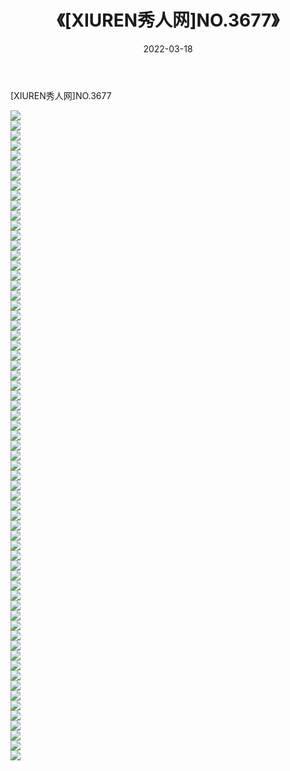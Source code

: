 ﻿---
layout: post
title:  《[XIUREN秀人网]NO.3677》
date:   2022-03-18
img: http://img.660000.xyz/Sharelink/秀人网/秀人网第04部分/[XIUREN秀人网]NO.3677/000.jpg
categories: [美女, 清纯, 唯美]
---

[XIUREN秀人网]NO.3677

 ![](http://img.660000.xyz/Sharelink/秀人网/秀人网第04部分/[XIUREN秀人网]NO.3677/001.jpg) <br>![](http://img.660000.xyz/Sharelink/秀人网/秀人网第04部分/[XIUREN秀人网]NO.3677/002.jpg) <br>![](http://img.660000.xyz/Sharelink/秀人网/秀人网第04部分/[XIUREN秀人网]NO.3677/003.jpg) <br>![](http://img.660000.xyz/Sharelink/秀人网/秀人网第04部分/[XIUREN秀人网]NO.3677/004.jpg) <br>![](http://img.660000.xyz/Sharelink/秀人网/秀人网第04部分/[XIUREN秀人网]NO.3677/005.jpg) <br>![](http://img.660000.xyz/Sharelink/秀人网/秀人网第04部分/[XIUREN秀人网]NO.3677/006.jpg) <br>![](http://img.660000.xyz/Sharelink/秀人网/秀人网第04部分/[XIUREN秀人网]NO.3677/007.jpg) <br>![](http://img.660000.xyz/Sharelink/秀人网/秀人网第04部分/[XIUREN秀人网]NO.3677/008.jpg) <br>![](http://img.660000.xyz/Sharelink/秀人网/秀人网第04部分/[XIUREN秀人网]NO.3677/009.jpg) <br>![](http://img.660000.xyz/Sharelink/秀人网/秀人网第04部分/[XIUREN秀人网]NO.3677/010.jpg) <br>![](http://img.660000.xyz/Sharelink/秀人网/秀人网第04部分/[XIUREN秀人网]NO.3677/011.jpg) <br>![](http://img.660000.xyz/Sharelink/秀人网/秀人网第04部分/[XIUREN秀人网]NO.3677/012.jpg) <br>![](http://img.660000.xyz/Sharelink/秀人网/秀人网第04部分/[XIUREN秀人网]NO.3677/013.jpg) <br>![](http://img.660000.xyz/Sharelink/秀人网/秀人网第04部分/[XIUREN秀人网]NO.3677/014.jpg) <br>![](http://img.660000.xyz/Sharelink/秀人网/秀人网第04部分/[XIUREN秀人网]NO.3677/015.jpg) <br>![](http://img.660000.xyz/Sharelink/秀人网/秀人网第04部分/[XIUREN秀人网]NO.3677/016.jpg) <br>![](http://img.660000.xyz/Sharelink/秀人网/秀人网第04部分/[XIUREN秀人网]NO.3677/017.jpg) <br>![](http://img.660000.xyz/Sharelink/秀人网/秀人网第04部分/[XIUREN秀人网]NO.3677/018.jpg) <br>![](http://img.660000.xyz/Sharelink/秀人网/秀人网第04部分/[XIUREN秀人网]NO.3677/019.jpg) <br>![](http://img.660000.xyz/Sharelink/秀人网/秀人网第04部分/[XIUREN秀人网]NO.3677/020.jpg) <br>![](http://img.660000.xyz/Sharelink/秀人网/秀人网第04部分/[XIUREN秀人网]NO.3677/021.jpg) <br>![](http://img.660000.xyz/Sharelink/秀人网/秀人网第04部分/[XIUREN秀人网]NO.3677/022.jpg) <br>![](http://img.660000.xyz/Sharelink/秀人网/秀人网第04部分/[XIUREN秀人网]NO.3677/023.jpg) <br>![](http://img.660000.xyz/Sharelink/秀人网/秀人网第04部分/[XIUREN秀人网]NO.3677/024.jpg) <br>![](http://img.660000.xyz/Sharelink/秀人网/秀人网第04部分/[XIUREN秀人网]NO.3677/025.jpg) <br>![](http://img.660000.xyz/Sharelink/秀人网/秀人网第04部分/[XIUREN秀人网]NO.3677/026.jpg) <br>![](http://img.660000.xyz/Sharelink/秀人网/秀人网第04部分/[XIUREN秀人网]NO.3677/027.jpg) <br>![](http://img.660000.xyz/Sharelink/秀人网/秀人网第04部分/[XIUREN秀人网]NO.3677/028.jpg) <br>![](http://img.660000.xyz/Sharelink/秀人网/秀人网第04部分/[XIUREN秀人网]NO.3677/029.jpg) <br>![](http://img.660000.xyz/Sharelink/秀人网/秀人网第04部分/[XIUREN秀人网]NO.3677/030.jpg) <br>![](http://img.660000.xyz/Sharelink/秀人网/秀人网第04部分/[XIUREN秀人网]NO.3677/031.jpg) <br>![](http://img.660000.xyz/Sharelink/秀人网/秀人网第04部分/[XIUREN秀人网]NO.3677/032.jpg) <br>![](http://img.660000.xyz/Sharelink/秀人网/秀人网第04部分/[XIUREN秀人网]NO.3677/033.jpg) <br>![](http://img.660000.xyz/Sharelink/秀人网/秀人网第04部分/[XIUREN秀人网]NO.3677/034.jpg) <br>![](http://img.660000.xyz/Sharelink/秀人网/秀人网第04部分/[XIUREN秀人网]NO.3677/035.jpg) <br>![](http://img.660000.xyz/Sharelink/秀人网/秀人网第04部分/[XIUREN秀人网]NO.3677/036.jpg) <br>![](http://img.660000.xyz/Sharelink/秀人网/秀人网第04部分/[XIUREN秀人网]NO.3677/037.jpg) <br>![](http://img.660000.xyz/Sharelink/秀人网/秀人网第04部分/[XIUREN秀人网]NO.3677/038.jpg) <br>![](http://img.660000.xyz/Sharelink/秀人网/秀人网第04部分/[XIUREN秀人网]NO.3677/039.jpg) <br>![](http://img.660000.xyz/Sharelink/秀人网/秀人网第04部分/[XIUREN秀人网]NO.3677/040.jpg) <br>![](http://img.660000.xyz/Sharelink/秀人网/秀人网第04部分/[XIUREN秀人网]NO.3677/041.jpg) <br>![](http://img.660000.xyz/Sharelink/秀人网/秀人网第04部分/[XIUREN秀人网]NO.3677/042.jpg) <br>![](http://img.660000.xyz/Sharelink/秀人网/秀人网第04部分/[XIUREN秀人网]NO.3677/043.jpg) <br>![](http://img.660000.xyz/Sharelink/秀人网/秀人网第04部分/[XIUREN秀人网]NO.3677/044.jpg) <br>![](http://img.660000.xyz/Sharelink/秀人网/秀人网第04部分/[XIUREN秀人网]NO.3677/045.jpg) <br>![](http://img.660000.xyz/Sharelink/秀人网/秀人网第04部分/[XIUREN秀人网]NO.3677/046.jpg) <br>![](http://img.660000.xyz/Sharelink/秀人网/秀人网第04部分/[XIUREN秀人网]NO.3677/047.jpg) <br>![](http://img.660000.xyz/Sharelink/秀人网/秀人网第04部分/[XIUREN秀人网]NO.3677/048.jpg) <br>![](http://img.660000.xyz/Sharelink/秀人网/秀人网第04部分/[XIUREN秀人网]NO.3677/049.jpg) <br>![](http://img.660000.xyz/Sharelink/秀人网/秀人网第04部分/[XIUREN秀人网]NO.3677/050.jpg) <br>![](http://img.660000.xyz/Sharelink/秀人网/秀人网第04部分/[XIUREN秀人网]NO.3677/051.jpg) <br>![](http://img.660000.xyz/Sharelink/秀人网/秀人网第04部分/[XIUREN秀人网]NO.3677/052.jpg) <br>![](http://img.660000.xyz/Sharelink/秀人网/秀人网第04部分/[XIUREN秀人网]NO.3677/053.jpg) <br>![](http://img.660000.xyz/Sharelink/秀人网/秀人网第04部分/[XIUREN秀人网]NO.3677/054.jpg) <br>![](http://img.660000.xyz/Sharelink/秀人网/秀人网第04部分/[XIUREN秀人网]NO.3677/055.jpg) <br>![](http://img.660000.xyz/Sharelink/秀人网/秀人网第04部分/[XIUREN秀人网]NO.3677/056.jpg) <br>![](http://img.660000.xyz/Sharelink/秀人网/秀人网第04部分/[XIUREN秀人网]NO.3677/057.jpg) <br>![](http://img.660000.xyz/Sharelink/秀人网/秀人网第04部分/[XIUREN秀人网]NO.3677/058.jpg) <br>![](http://img.660000.xyz/Sharelink/秀人网/秀人网第04部分/[XIUREN秀人网]NO.3677/059.jpg) <br>![](http://img.660000.xyz/Sharelink/秀人网/秀人网第04部分/[XIUREN秀人网]NO.3677/060.jpg) <br>![](http://img.660000.xyz/Sharelink/秀人网/秀人网第04部分/[XIUREN秀人网]NO.3677/061.jpg) <br>![](http://img.660000.xyz/Sharelink/秀人网/秀人网第04部分/[XIUREN秀人网]NO.3677/062.jpg) <br>![](http://img.660000.xyz/Sharelink/秀人网/秀人网第04部分/[XIUREN秀人网]NO.3677/063.jpg) <br>![](http://img.660000.xyz/Sharelink/秀人网/秀人网第04部分/[XIUREN秀人网]NO.3677/064.jpg) <br>![](http://img.660000.xyz/Sharelink/秀人网/秀人网第04部分/[XIUREN秀人网]NO.3677/065.jpg) <br>